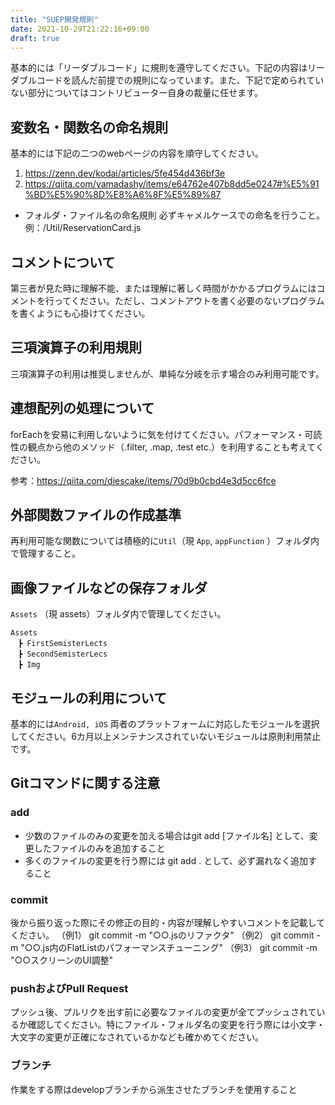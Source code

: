 ```yaml
---
title: "SUEP開発規則"
date: 2021-10-29T21:22:16+09:00
draft: true
---
```


基本的には「リーダブルコード」に規則を遵守してください。下記の内容はリーダブルコードを読んだ前提での規則になっています。また、下記で定められていない部分についてはコントリビューター自身の裁量に任せます。

##  変数名・関数名の命名規則

基本的には下記の二つのwebページの内容を順守してください。
1. https://zenn.dev/kodai/articles/5fe454d436bf3e
2. https://qiita.com/yamadashy/items/e64762e407b8dd5e0247#%E5%91%BD%E5%90%8D%E8%A6%8F%E5%89%87

- フォルダ・ファイル名の命名規則
必ずキャメルケースでの命名を行うこと。
例：/Util/ReservationCard.js

## コメントについて
第三者が見た時に理解不能、または理解に著しく時間がかかるプログラムにはコメントを行ってください。ただし、コメントアウトを書く必要のないプログラムを書くようにも心掛けてください。

## 三項演算子の利用規則
三項演算子の利用は推奨しませんが、単純な分岐を示す場合のみ利用可能です。

## 連想配列の処理について
forEachを安易に利用しないように気を付けてください。パフォーマンス・可読性の観点から他のメソッド（.filter, .map, .test etc.）を利用することも考えてください。

参考：https://qiita.com/diescake/items/70d9b0cbd4e3d5cc6fce

## 外部関数ファイルの作成基準
再利用可能な関数については積極的に`Util`（現 `App`, `appFunction` ）フォルダ内で管理すること。

## 画像ファイルなどの保存フォルダ
`Assets` （現 assets）フォルダ内で管理してください。
```
Assets
　┣ FirstSemisterLects
　┣ SecondSemisterLecs
　┣ Img
```

## モジュールの利用について
基本的には`Android, iOS` 両者のプラットフォームに対応したモジュールを選択してください。6カ月以上メンテナンスされていないモジュールは原則利用禁止です。

## Gitコマンドに関する注意

### add
- 少数のファイルのみの変更を加える場合はgit add [ファイル名] として、変更したファイルのみを追加すること
- 多くのファイルの変更を行う際には git add . として、必ず漏れなく追加すること

### commit
後から振り返った際にその修正の目的・内容が理解しやすいコメントを記載してください。
（例1） git commit -m "○○.jsのリファクタ"
（例2） git commit -m "○○.js内のFlatListのパフォーマンスチューニング"
（例3） git commit -m "○○スクリーンのUI調整"


### pushおよびPull Request
プッシュ後、プルリクを出す前に必要なファイルの変更が全てプッシュされているか確認してください。特にファイル・フォルダ名の変更を行う際には小文字・大文字の変更が正確になされているかなども確かめてください。

### ブランチ
作業をする際はdevelopブランチから派生させたブランチを使用すること
